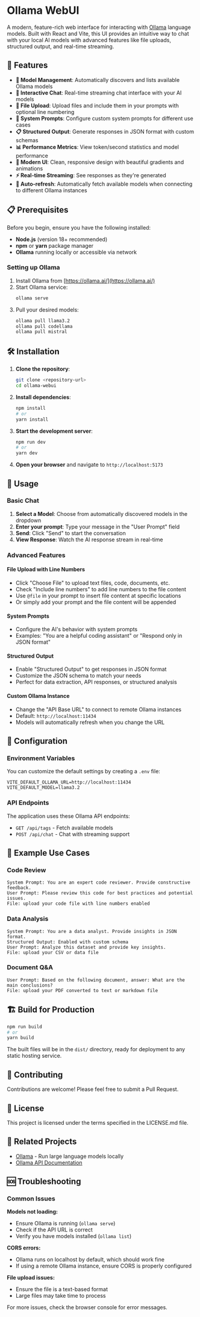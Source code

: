 # Ollama WebUI

A modern, feature-rich web interface for interacting with [Ollama](https://ollama.ai/) language models. Built with React and Vite, this UI provides an intuitive way to chat with your local AI models with advanced features like file uploads, structured output, and real-time streaming.

## 🚀 Features

- **🤖 Model Management**: Automatically discovers and lists available Ollama models
- **💬 Interactive Chat**: Real-time streaming chat interface with your AI models
- **📁 File Upload**: Upload files and include them in your prompts with optional line numbering
- **🔧 System Prompts**: Configure custom system prompts for different use cases
- **📋 Structured Output**: Generate responses in JSON format with custom schemas
- **📊 Performance Metrics**: View token/second statistics and model performance
- **🎨 Modern UI**: Clean, responsive design with beautiful gradients and animations
- **⚡ Real-time Streaming**: See responses as they're generated
- **🔄 Auto-refresh**: Automatically fetch available models when connecting to different Ollama instances

## 📋 Prerequisites

Before you begin, ensure you have the following installed:

- **Node.js** (version 18+ recommended)
- **npm** or **yarn** package manager
- **Ollama** running locally or accessible via network

### Setting up Ollama

1. Install Ollama from [https://ollama.ai/](https://ollama.ai/)
2. Start Ollama service:
   ```bash
   ollama serve
   ```
3. Pull your desired models:
   ```bash
   ollama pull llama3.2
   ollama pull codellama
   ollama pull mistral
   ```

## 🛠️ Installation

1. **Clone the repository**:

   ```bash
   git clone <repository-url>
   cd ollama-webui
   ```

2. **Install dependencies**:

   ```bash
   npm install
   # or
   yarn install
   ```

3. **Start the development server**:

   ```bash
   npm run dev
   # or
   yarn dev
   ```

4. **Open your browser** and navigate to `http://localhost:5173`

## 🎯 Usage

### Basic Chat

1. **Select a Model**: Choose from automatically discovered models in the dropdown
2. **Enter your prompt**: Type your message in the "User Prompt" field
3. **Send**: Click "Send" to start the conversation
4. **View Response**: Watch the AI response stream in real-time

### Advanced Features

#### File Upload with Line Numbers

- Click "Choose File" to upload text files, code, documents, etc.
- Check "Include line numbers" to add line numbers to the file content
- Use `@file` in your prompt to insert file content at specific locations
- Or simply add your prompt and the file content will be appended

#### System Prompts

- Configure the AI's behavior with system prompts
- Examples: "You are a helpful coding assistant" or "Respond only in JSON format"

#### Structured Output

- Enable "Structured Output" to get responses in JSON format
- Customize the JSON schema to match your needs
- Perfect for data extraction, API responses, or structured analysis

#### Custom Ollama Instance

- Change the "API Base URL" to connect to remote Ollama instances
- Default: `http://localhost:11434`
- Models will automatically refresh when you change the URL

## 🔧 Configuration

### Environment Variables

You can customize the default settings by creating a `.env` file:

```env
VITE_DEFAULT_OLLAMA_URL=http://localhost:11434
VITE_DEFAULT_MODEL=llama3.2
```

### API Endpoints

The application uses these Ollama API endpoints:

- `GET /api/tags` - Fetch available models
- `POST /api/chat` - Chat with streaming support

## 📝 Example Use Cases

### Code Review

```
System Prompt: You are an expert code reviewer. Provide constructive feedback.
User Prompt: Please review this code for best practices and potential issues.
File: upload your code file with line numbers enabled
```

### Data Analysis

```
System Prompt: You are a data analyst. Provide insights in JSON format.
Structured Output: Enabled with custom schema
User Prompt: Analyze this dataset and provide key insights.
File: upload your CSV or data file
```

### Document Q&A

```
User Prompt: Based on the following document, answer: What are the main conclusions?
File: upload your PDF converted to text or markdown file
```

## 🏗️ Build for Production

```bash
npm run build
# or
yarn build
```

The built files will be in the `dist/` directory, ready for deployment to any static hosting service.

## 🤝 Contributing

Contributions are welcome! Please feel free to submit a Pull Request.

## 📄 License

This project is licensed under the terms specified in the LICENSE.md file.

## 🔗 Related Projects

- [Ollama](https://ollama.ai/) - Run large language models locally
- [Ollama API Documentation](https://github.com/ollama/ollama/blob/main/docs/api.md)

## 🆘 Troubleshooting

### Common Issues

**Models not loading:**

- Ensure Ollama is running (`ollama serve`)
- Check if the API URL is correct
- Verify you have models installed (`ollama list`)

**CORS errors:**

- Ollama runs on localhost by default, which should work fine
- If using a remote Ollama instance, ensure CORS is properly configured

**File upload issues:**

- Ensure the file is a text-based format
- Large files may take time to process

For more issues, check the browser console for error messages.

